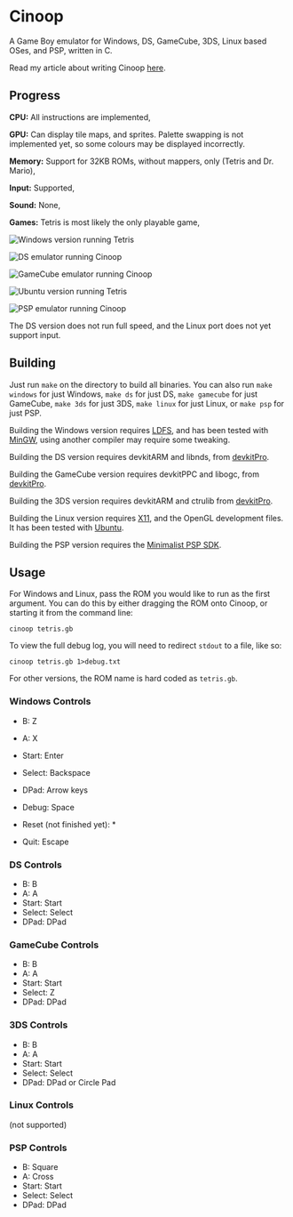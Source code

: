 Cinoop
======
A Game Boy emulator for Windows, DS, GameCube, 3DS, Linux based OSes, and PSP, written in C.

Read my article about writing Cinoop [here](http://cturt.github.io/cinoop.html).

## Progress
**CPU:** All instructions are implemented,

**GPU:** Can display tile maps, and sprites. Palette swapping is not implemented yet, so some colours may be displayed incorrectly.

**Memory:** Support for 32KB ROMs, without mappers, only (Tetris and Dr. Mario),

**Input:** Supported,

**Sound:** None,

**Games:** Tetris is most likely the only playable game,

![Windows version running Tetris](tetris.png)

![DS emulator running Cinoop](ds.png)

![GameCube emulator running Cinoop](gamecube.png)

![Ubuntu version running Tetris](ubuntu.png)

![PSP emulator running Cinoop](psp.png)

The DS version does not run full speed, and the Linux port does not yet support input.

## Building
Just run `make` on the directory to build all binaries. You can also run `make windows` for just Windows, `make ds` for just DS, `make gamecube` for just GameCube, `make 3ds` for just 3DS, `make linux` for just Linux, or `make psp` for just PSP.

Building the Windows version requires [LDFS](https://github.com/CTurt/LDFS), and has been tested with [MinGW](http://www.mingw.org/), using another compiler may require some tweaking.

Building the DS version requires devkitARM and libnds, from [devkitPro](http://devkitPro.org).

Building the GameCube version requires devkitPPC and libogc, from [devkitPro](http://devkitPro.org).

Building the 3DS version requires devkitARM and ctrulib from [devkitPro](http://devkitPro.org).

Building the Linux version requires [X11](http://en.wikipedia.org/wiki/X_Window_System), and the OpenGL development files. It has been tested with [Ubuntu](http://www.ubuntu.com/).

Building the PSP version requires the [Minimalist PSP SDK](http://sourceforge.net/projects/minpspw/).

## Usage
For Windows and Linux, pass the ROM you would like to run as the first argument. You can do this by either dragging the ROM onto Cinoop, or starting it from the command line:

    cinoop tetris.gb

To view the full debug log, you will need to redirect `stdout` to a file, like so:

    cinoop tetris.gb 1>debug.txt

For other versions, the ROM name is hard coded as `tetris.gb`.

### Windows Controls
- B: Z
- A: X
- Start: Enter
- Select: Backspace
- DPad: Arrow keys

- Debug: Space
- Reset (not finished yet): *
- Quit: Escape

### DS Controls
- B: B
- A: A
- Start: Start
- Select: Select
- DPad: DPad

### GameCube Controls
- B: B
- A: A
- Start: Start
- Select: Z
- DPad: DPad

### 3DS Controls
- B: B
- A: A
- Start: Start
- Select: Select
- DPad: DPad or Circle Pad

### Linux Controls
(not supported)

### PSP Controls
- B: Square
- A: Cross
- Start: Start
- Select: Select
- DPad: DPad

